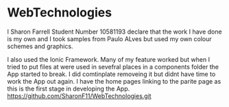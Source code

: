 # WebTechnologies
I Sharon Farrell Student Number 10581193 declare that the work I have done is my own and I took samples from Paulo ALves but used my own colour schemes and graphics.

I also used the Ionic Framework. 
Many of my feature worked but when I tried to put files at were used in sevefral places in a components folder the App started to break. I did comtinplate removeing it but didnt have time to work the App out again. 
I have the home pages linking to the parite page as this is the first stage in developing the App.
https://github.com/SharonF11/WebTechnologies.git
